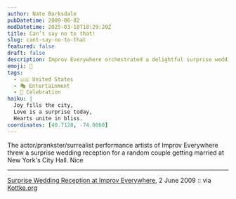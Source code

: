 ```yaml
---
author: Nate Barksdale
pubDatetime: 2009-06-02
modDatetime: 2025-03-10T18:29:20Z
title: Can’t say no to that!
slug: cant-say-no-to-that
featured: false
draft: false
description: Improv Everywhere orchestrated a delightful surprise wedding reception for a couple tying the knot at City Hall in New York City.
emoji: 🎉
tags:
  - 🇺🇸 United States
  - 🎭 Entertainment
  - 🎉 Celebration
haiku: |
  Joy fills the city,  
  Love is a surprise today,  
  Hearts unite in bliss.
coordinates: [40.7128, -74.0060]
---
```


The actor/prankster/surrealist performance artists of Improv Everywhere threw a surprise wedding reception for a random couple getting married at New York's City Hall. Nice

---

[Surprise Wedding Reception at Improv Everywhere](http://improveverywhere.com/2009/06/02/surprise-wedding-reception/), 2 June 2009 :: via [Kottke.org](http://www.kottke.org/09/06/surprise-wedding-reception)
